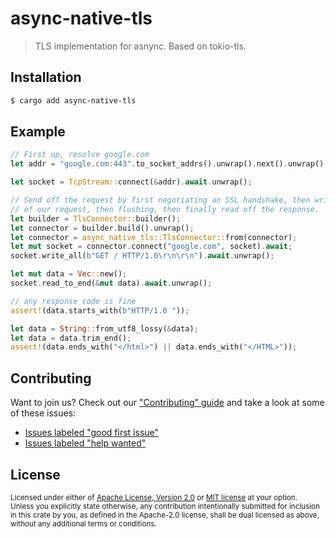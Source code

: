 # async-native-tls

> TLS implementation for asnync. Based on tokio-tls.

## Installation

```sh
$ cargo add async-native-tls
```

## Example

```rust
// First up, resolve google.com
let addr = "google.com:443".to_socket_addrs().unwrap().next().unwrap();

let socket = TcpStream::connect(&addr).await.unwrap();

// Send off the request by first negotiating an SSL handshake, then writing
// of our request, then flushing, then finally read off the response.
let builder = TlsConnector::builder();
let connector = builder.build().unwrap();
let connector = async_native_tls::TlsConnector::from(connector);
let mut socket = connector.connect("google.com", socket).await;
socket.write_all(b"GET / HTTP/1.0\r\n\r\n").await.unwrap();

let mut data = Vec::new();
socket.read_to_end(&mut data).await.unwrap();

// any response code is fine
assert!(data.starts_with(b"HTTP/1.0 "));

let data = String::from_utf8_lossy(&data);
let data = data.trim_end();
assert!(data.ends_with("</html>") || data.ends_with("</HTML>"));
```

## Contributing
Want to join us? Check out our ["Contributing" guide][contributing] and take a
look at some of these issues:

- [Issues labeled "good first issue"][good-first-issue]
- [Issues labeled "help wanted"][help-wanted]

[contributing]: https://github.com/dignifiedquire/semver2/blob/master.github/CONTRIBUTING.md
[good-first-issue]: https://github.com/dignifiedquire/semver2/labels/good%20first%20issue
[help-wanted]: https://github.com/dignifiedquire/semver2/labels/help%20wanted

## License

<sup>
Licensed under either of <a href="LICENSE-APACHE">Apache License, Version
2.0</a> or <a href="LICENSE-MIT">MIT license</a> at your option.
</sup>

<br/>

<sub>
Unless you explicitly state otherwise, any contribution intentionally submitted
for inclusion in this crate by you, as defined in the Apache-2.0 license, shall
be dual licensed as above, without any additional terms or conditions.
</sub>
